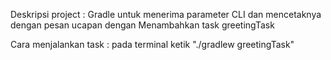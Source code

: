 Deskripsi project : Gradle untuk menerima parameter CLI dan mencetaknya dengan pesan ucapan dengan Menambahkan task greetingTask

Cara menjalankan task : pada terminal ketik "./gradlew greetingTask"
